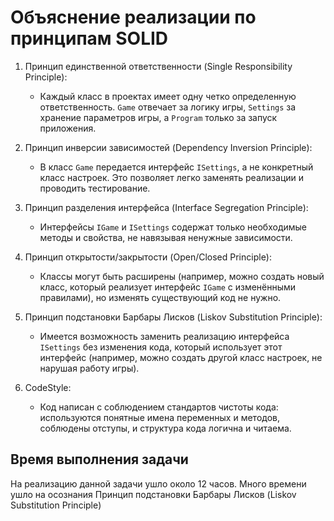 # Объяснение реализации по принципам SOLID

1. Принцип единственной ответственности (Single Responsibility Principle):
   - Каждый класс в проектах имеет одну четко определенную ответственность. `Game` отвечает за логику игры, `Settings` за хранение параметров игры, а `Program` только за запуск приложения.

2. Принцип инверсии зависимостей (Dependency Inversion Principle):
   - В класс `Game` передается интерфейс `ISettings`, а не конкретный класс настроек. Это позволяет легко заменять реализации и проводить тестирование.

3. Принцип разделения интерфейса (Interface Segregation Principle):
   - Интерфейсы `IGame` и `ISettings` содержат только необходимые методы и свойства, не навязывая ненужные зависимости.

4. Принцип открытости/закрытости (Open/Closed Principle):
   - Классы могут быть расширены (например, можно создать новый класс, который реализует интерфейс `IGame` с изменёнными правилами), но изменять существующий код не нужно.

5. Принцип подстановки Барбары Лисков (Liskov Substitution Principle):
   - Имеется возможность заменить реализацию интерфейса `ISettings` без изменения кода, который использует этот интерфейс (например, можно создать другой класс настроек, не нарушая работу игры).

6. CodeStyle:
   - Код написан с соблюдением стандартов чистоты кода: используются понятные имена переменных и методов, соблюдены отступы, и структура кода логична и читаема.

## Время выполнения задачи
На реализацию данной задачи ушло около 12 часов. Много времени ушло на осознания Принцип подстановки Барбары Лисков (Liskov Substitution Principle)
